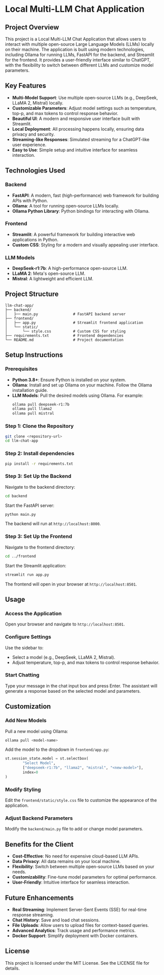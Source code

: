 # Local Multi-LLM Chat Application

## Project Overview

This project is a Local Multi-LLM Chat Application that allows users to interact with multiple open-source Large Language Models (LLMs) locally on their machine. The application is built using modern technologies, including Ollama for running LLMs, FastAPI for the backend, and Streamlit for the frontend. It provides a user-friendly interface similar to ChatGPT, with the flexibility to switch between different LLMs and customize model parameters.

## Key Features

- **Multi-Model Support**: Use multiple open-source LLMs (e.g., DeepSeek, LLaMA 2, Mistral) locally.
- **Customizable Parameters**: Adjust model settings such as temperature, top-p, and max tokens to control response behavior.
- **Beautiful UI**: A modern and responsive user interface built with Streamlit.
- **Local Deployment**: All processing happens locally, ensuring data privacy and security.
- **Streaming-like Responses**: Simulated streaming for a ChatGPT-like user experience.
- **Easy to Use**: Simple setup and intuitive interface for seamless interaction.

## Technologies Used

### Backend

- **FastAPI**: A modern, fast (high-performance) web framework for building APIs with Python.
- **Ollama**: A tool for running open-source LLMs locally.
- **Ollama Python Library**: Python bindings for interacting with Ollama.

### Frontend

- **Streamlit**: A powerful framework for building interactive web applications in Python.
- **Custom CSS**: Styling for a modern and visually appealing user interface.

### LLM Models

- **DeepSeek-r1:7b**: A high-performance open-source LLM.
- **LLaMA 2**: Meta's open-source LLM.
- **Mistral**: A lightweight and efficient LLM.

## Project Structure

```
llm-chat-app/
├── backend/
│   ├── main.py                # FastAPI backend server
├── frontend/
│   ├── app.py                 # Streamlit frontend application
│   └── static/
│       └── style.css          # Custom CSS for styling
├── requirements.txt           # Frontend dependencies
└── README.md                  # Project documentation
```

## Setup Instructions

### Prerequisites

- **Python 3.8+**: Ensure Python is installed on your system.
- **Ollama**: Install and set up Ollama on your machine. Follow the Ollama installation guide.
- **LLM Models**: Pull the desired models using Ollama. For example:
  ```bash
  ollama pull deepseek-r1:7b
  ollama pull llama2
  ollama pull mistral
  ```

### Step 1: Clone the Repository

```bash
git clone <repository-url>
cd llm-chat-app
```

### Step 2: Install dependencies

```bash
pip install -r requirements.txt
```

### Step 3: Set Up the Backend

Navigate to the backend directory:

```bash
cd backend
```

Start the FastAPI server:

```bash
python main.py
```

The backend will run at `http://localhost:8000`.

### Step 3: Set Up the Frontend

Navigate to the frontend directory:

```bash
cd ../frontend
```

Start the Streamlit application:

```bash
streamlit run app.py
```

The frontend will open in your browser at `http://localhost:8501`.

## Usage

### Access the Application

Open your browser and navigate to `http://localhost:8501`.

### Configure Settings

Use the sidebar to:

- Select a model (e.g., DeepSeek, LLaMA 2, Mistral).
- Adjust temperature, top-p, and max tokens to control response behavior.

### Start Chatting

Type your message in the chat input box and press Enter. The assistant will generate a response based on the selected model and parameters.

## Customization

### Add New Models

Pull a new model using Ollama:

```bash
ollama pull <model-name>
```

Add the model to the dropdown in `frontend/app.py`:

```python
st.session_state.model = st.selectbox(
        "Select Model",
        ["deepseek-r1:7b", "llama2", "mistral", "<new-model>"],
        index=0
)
```

### Modify Styling

Edit the `frontend/static/style.css` file to customize the appearance of the application.

### Adjust Backend Parameters

Modify the `backend/main.py` file to add or change model parameters.

## Benefits for the Client

- **Cost-Effective**: No need for expensive cloud-based LLM APIs.
- **Data Privacy**: All data remains on your local machine.
- **Flexibility**: Switch between multiple open-source LLMs based on your needs.
- **Customizability**: Fine-tune model parameters for optimal performance.
- **User-Friendly**: Intuitive interface for seamless interaction.

## Future Enhancements

- **Real Streaming**: Implement Server-Sent Events (SSE) for real-time response streaming.
- **Chat History**: Save and load chat sessions.
- **File Uploads**: Allow users to upload files for context-based queries.
- **Advanced Analytics**: Track usage and performance metrics.
- **Docker Support**: Simplify deployment with Docker containers.

## License

This project is licensed under the MIT License. See the LICENSE file for details.
